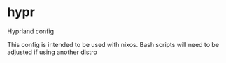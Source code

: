 # hypr
Hyprland config

This config is intended to be used with nixos.
Bash scripts will need to be adjusted if using another distro
